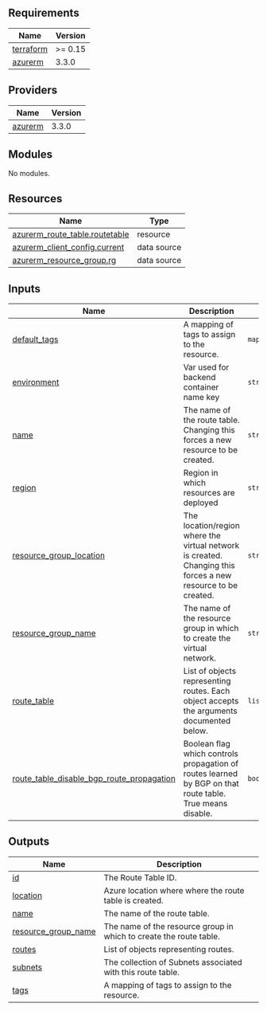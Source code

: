 <!-- BEGIN_TF_DOCS -->
## Requirements

| Name | Version |
|------|---------|
| <a name="requirement_terraform"></a> [terraform](#requirement\_terraform) | >= 0.15 |
| <a name="requirement_azurerm"></a> [azurerm](#requirement\_azurerm) | 3.3.0 |

## Providers

| Name | Version |
|------|---------|
| <a name="provider_azurerm"></a> [azurerm](#provider\_azurerm) | 3.3.0 |

## Modules

No modules.

## Resources

| Name | Type |
|------|------|
| [azurerm_route_table.routetable](https://registry.terraform.io/providers/hashicorp/azurerm/3.3.0/docs/resources/route_table) | resource |
| [azurerm_client_config.current](https://registry.terraform.io/providers/hashicorp/azurerm/3.3.0/docs/data-sources/client_config) | data source |
| [azurerm_resource_group.rg](https://registry.terraform.io/providers/hashicorp/azurerm/3.3.0/docs/data-sources/resource_group) | data source |

## Inputs

| Name | Description | Type | Default | Required |
|------|-------------|------|---------|:--------:|
| <a name="input_default_tags"></a> [default\_tags](#input\_default\_tags) | A mapping of tags to assign to the resource. | `map` | n/a | yes |
| <a name="input_environment"></a> [environment](#input\_environment) | Var used for backend container name key | `string` | `"dev"` | no |
| <a name="input_name"></a> [name](#input\_name) | The name of the route table. Changing this forces a new resource to be created. | `string` | n/a | yes |
| <a name="input_region"></a> [region](#input\_region) | Region in which resources are deployed | `string` | `"weu"` | no |
| <a name="input_resource_group_location"></a> [resource\_group\_location](#input\_resource\_group\_location) | The location/region where the virtual network is created. Changing this forces a new resource to be created. | `string` | `"West Europe"` | no |
| <a name="input_resource_group_name"></a> [resource\_group\_name](#input\_resource\_group\_name) | The name of the resource group in which to create the virtual network. | `string` | n/a | yes |
| <a name="input_route_table"></a> [route\_table](#input\_route\_table) | List of objects representing routes. Each object accepts the arguments documented below. | `list(map(string))` | `[]` | no |
| <a name="input_route_table_disable_bgp_route_propagation"></a> [route\_table\_disable\_bgp\_route\_propagation](#input\_route\_table\_disable\_bgp\_route\_propagation) | Boolean flag which controls propagation of routes learned by BGP on that route table. True means disable. | `bool` | `true` | no |

## Outputs

| Name | Description |
|------|-------------|
| <a name="output_id"></a> [id](#output\_id) | The Route Table ID. |
| <a name="output_location"></a> [location](#output\_location) | Azure location where where the route table is created. |
| <a name="output_name"></a> [name](#output\_name) | The name of the route table. |
| <a name="output_resource_group_name"></a> [resource\_group\_name](#output\_resource\_group\_name) | The name of the resource group in which to create the route table. |
| <a name="output_routes"></a> [routes](#output\_routes) | List of objects representing routes. |
| <a name="output_subnets"></a> [subnets](#output\_subnets) | The collection of Subnets associated with this route table. |
| <a name="output_tags"></a> [tags](#output\_tags) | A mapping of tags to assign to the resource. |
<!-- END_TF_DOCS -->
